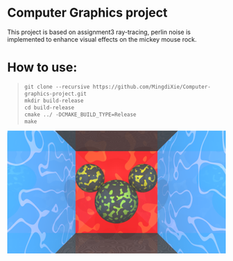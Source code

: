 # Computer Graphics project
This project is based on assignment3 ray-tracing, perlin noise is implemented to enhance visual effects on the mickey mouse rock.
# How to use:
> ```
> git clone --recursive https://github.com/MingdiXie/Computer-graphics-project.git
> mkdir build-release
> cd build-release
> cmake ../ -DCMAKE_BUILD_TYPE=Release
> make
> ```
![project img](project.png)

